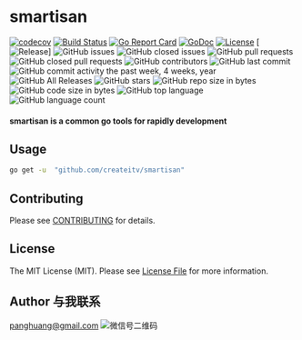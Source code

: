 # smartisan
[![codecov](https://codecov.io/gh/createitv/smartisan/branch/master/graph/badge.svg)](https://codecov.io/gh/createitv/smartisan)
[![Build Status](https://travis-ci.org/createitv/smartisan.svg?branch=master)](https://travis-ci.org/createitv/smartisan)
[![Go Report Card](https://goreportcard.com/badge/github.com/createitv/smartisan)](https://goreportcard.com/report/github.com/createitv/smartisan)
[![GoDoc](https://godoc.org/github.com/createitv/smartisan?status.svg)](https://godoc.org/github.com/createitv/smartisan)
[![License](https://img.shields.io/badge/license-MIT-blue.svg)](https://raw.githubusercontent.com/createitv/smartisan/master/LICENSE.md)
[![Release](https://img.shields.io/github/release/createitv/smartisan.svg)]
![GitHub issues](https://img.shields.io/github/issues/createitv/smartisan.svg)
![GitHub closed issues](https://img.shields.io/github/issues-closed/createitv/smartisan.svg)
![GitHub pull requests](https://img.shields.io/github/issues-pr/createitv/smartisan.svg)
![GitHub closed pull requests](https://img.shields.io/github/issues-pr-closed/createitv/smartisan.svg)
![GitHub contributors](https://img.shields.io/github/contributors/createitv/smartisan.svg)
![GitHub last commit](https://img.shields.io/github/last-commit/createitv/smartisan.svg)
![GitHub commit activity the past week, 4 weeks, year](https://img.shields.io/github/commit-activity/y/createitv/smartisan.svg)
![GitHub All Releases](https://img.shields.io/github/downloads/createitv/smartisan/total.svg)
![GitHub stars](https://img.shields.io/github/stars/createitv/smartisan.svg?style=social&label=Star)
![GitHub repo size in bytes](https://img.shields.io/github/repo-size/createitv/smartisan.svg)
![GitHub code size in bytes](https://img.shields.io/github/languages/code-size/createitv/smartisan.svg)
![GitHub top language](https://img.shields.io/github/languages/top/createitv/smartisan.svg)
![GitHub language count](https://img.shields.io/github/languages/count/createitv/smartisan.svg)

#### smartisan is a common go tools for rapidly development



## Usage

```bash
go get -u  "github.com/createitv/smartisan"
```

## Contributing

Please see [CONTRIBUTING](CONTRIBUTING.md) for details.

## License

The MIT License (MIT). Please see [License File](LICENSE.md) for more information.

## Author 与我联系
panghuang@gmail.com 
![微信号二维码](https://user-images.githubusercontent.com/39019652/224209417-1720e3de-11db-4ff9-86dc-cd76735283bd.png)


